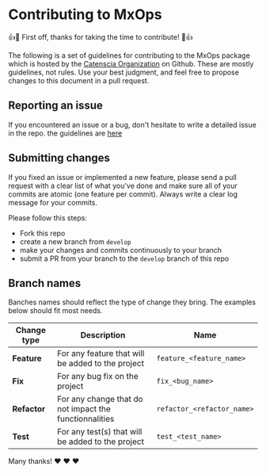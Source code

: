 # Contributing to MxOps

:+1::tada: First off, thanks for taking the time to contribute! :tada::+1:

The following is a set of guidelines for contributing to the MxOps package which is hosted by the [Catenscia Organization](https://github.com/Catenscia) on Github. These are mostly guidelines, not rules. Use your best judgment, and feel free to propose changes to this document in a pull request.

## Reporting an issue

If you encountered an issue or a bug, don't hesitate to write a detailed issue in the repo. the guidelines are [here](./.github/ISSUE_TEMPLATE/bug_report.md)

## Submitting changes

If you fixed an issue or implemented a new feature, please send a pull request with a clear list of what you've done and make sure all of your commits are atomic
(one feature per commit).
Always write a clear log message for your commits.

Please follow this steps:

- Fork this repo
- create a new branch from `develop`
- make your changes and commits continuously to your branch
- submit a PR from your branch to the `develop` branch of this repo

## Branch names

Banches names should reflect the type of change they bring.
The examples below should fit most needs.

| **Change type** | Description                                            | Name                       |
|-----------------|--------------------------------------------------------|----------------------------|
| **Feature**     | For any feature that will be added to the project      | `feature_<feature_name>`   |
| **Fix**         | For any bug fix on the project                         | `fix_<bug_name>`           |
| **Refactor**    | For any change that do not impact the functionnalities | `refactor_<refactor_name>` |
| **Test**        | For any test(s) that will be added to the project      | `test_<test_name>`         |

Many thanks! :heart: :heart: :heart:
